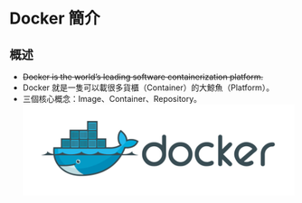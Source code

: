 # Docker 簡介

## 概述

* ~~Docker is the world’s leading software containerization platform.~~
* Docker 就是一隻可以載很多貨櫃（Container）的大鯨魚（Platform）。
* 三個核心概念：Image、Container、Repository。![](/assets/docker.png)



